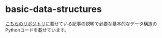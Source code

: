 # basic-data-structures

[こちらのリポジトリ](https://github.com/sarari0318/leetcode)に載せている記事の説明で必要な基本的なデータ構造のPythonコードを載せています。
